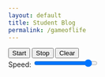 ```yaml
---
layout: default
title: Student Blog
permalink: /gameoflife
---
```


<meta charset="UTF-8">
<meta name="viewport" content="width=device-width, initial-scale=1.0">
<title>Conway's Game of Life</title>
<link rel="stylesheet" href="helloworld.css">
</head>
<body>
<canvas id="gameCanvas"></canvas>
<div id="controls">
    <button onclick="start()">Start</button>
    <button onclick="stop()">Stop</button>
    <button onclick="clearGrid()">Clear</button>
    <div>
        <label for="speedRange">Speed:</label>
        <input type="range" id="speedRange" min="10" max="1000" value="900" oninput="adjustSpeed(this.value)">
    </div>
</div>
<script>
const canvas = document.getElementById('gameCanvas');
const ctx = canvas.getContext('2d');
// Size of the grid
const gridSize = 50;
const cellSize = 10; // Size of each cell in pixels
let speed = 100; // Milliseconds per frame
canvas.width = gridSize * cellSize;
canvas.height = gridSize * cellSize;
let grid = Array.from({ length: gridSize }, () => Array.from({ length: gridSize }, () => 0));
let intervalId = null;
// Function to update the grid
function updateGrid() {
    const newGrid = Array.from({ length: gridSize }, () => Array.from({ length: gridSize }, () => 0));
    for (let i = 0; i < gridSize; i++) {
        for (let j = 0; j < gridSize; j++) {
            const neighbors = countNeighbors(i, j);
            if (grid[i][j] === 1) {
                if (neighbors < 2 || neighbors > 3) {
                    newGrid[i][j] = 0;
                } else {
                    newGrid[i][j] = 1;
                }
            } else {
                if (neighbors === 3) {
                    newGrid[i][j] = 1;
                }
            }
        }
    }
    grid = newGrid;
}
// Function to count the number of live neighbors
function countNeighbors(x, y) {
    let count = 0;
    for (let i = -1; i <= 1; i++) {
        for (let j = -1; j <= 1; j++) {
            if (i === 0 && j === 0) continue;
            const nx = x + i;
            const ny = y + j;
            if (nx >= 0 && nx < gridSize && ny >= 0 && ny < gridSize && grid[nx][ny] === 1) {
                count++;
            }
        }
    }
    return count;
}
// Function to draw the grid
function drawGrid() {
    ctx.clearRect(0, 0, canvas.width, canvas.height);
    for (let i = 0; i < gridSize; i++) {
        for (let j = 0; j < gridSize; j++) {
            if (grid[i][j] === 1) {
                ctx.fillStyle = 'black';
            } else {
                ctx.fillStyle = 'white';
            }
            ctx.fillRect(j * cellSize, i * cellSize, cellSize, cellSize);
        }
    }
    drawGridLines();
}

function drawGridLines() {
    ctx.strokeStyle = '#ccc';
    for (let i = 0; i <= gridSize; i++) {
        ctx.beginPath();
        ctx.moveTo(0, i * cellSize);
        ctx.lineTo(canvas.width, i * cellSize);
        ctx.stroke();
        ctx.beginPath();
        ctx.moveTo(i * cellSize, 0);
        ctx.lineTo(i * cellSize, canvas.height);
        ctx.stroke();
    }
}
// Mouse event listeners for toggling cells
canvas.addEventListener('mousedown', function(event) {
    const x = Math.floor(event.offsetY / cellSize);
    const y = Math.floor(event.offsetX / cellSize);
    grid[x][y] = 1 - grid[x][y]; // Toggle cell state
    drawGrid();
});
// Start the simulation
function start() {
    const url = "http://127.0.0.1:8086/api/users/";
    const body = {
        uid: localStorage.getItem('uid'),
        timesplayed: '1'
    };
    const authoptions = {
        method: 'PUT',
        mode: 'cors',
        cache: 'default',
        credentials: 'include',
        body: JSON.stringify(body),
        headers: {
            'Content-Type': 'application/json',
        }
    };
    fetch(url, authoptions)
    console.log('added one');
    console.log(body);
    intervalId = setInterval(function() {
        updateGrid();
        drawGrid();
    }, speed);
}
// Stop the simulation
function stop() {
    clearInterval(intervalId);
}
// Clear the grid
function clearGrid() {
    clearInterval(intervalId);
    grid = Array.from({ length: gridSize }, () => Array.from({ length: gridSize }, () => 0));
    drawGrid();
}

// Adjust the speed of the simulation
function adjustSpeed(newSpeed) {
    speed = 1010 - newSpeed; // Invert the scale
    if (intervalId) {
        clearInterval(intervalId);
        start();
    }
}
</script>
